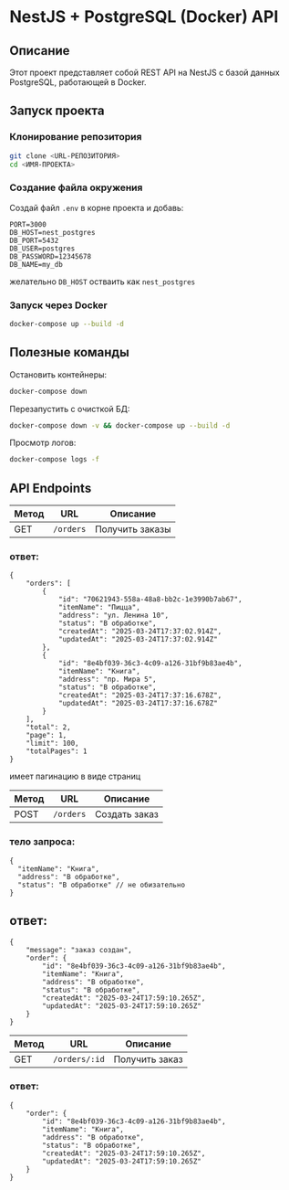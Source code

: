 # NestJS + PostgreSQL (Docker) API

## Описание
Этот проект представляет собой REST API на NestJS с базой данных PostgreSQL, работающей в Docker.

## Запуск проекта

### Клонирование репозитория
```sh
git clone <URL-РЕПОЗИТОРИЯ>
cd <ИМЯ-ПРОЕКТА>
```

### Создание файла окружения
Создай файл `.env` в корне проекта и добавь:
```env
PORT=3000
DB_HOST=nest_postgres
DB_PORT=5432
DB_USER=postgres
DB_PASSWORD=12345678
DB_NAME=my_db
```

желательно ```DB_HOST``` остваить как ```nest_postgres```
### Запуск через Docker
```sh
docker-compose up --build -d
```
## Полезные команды
Остановить контейнеры:
```sh
docker-compose down
```

Перезапустить с очисткой БД:
```sh
docker-compose down -v && docker-compose up --build -d
```

Просмотр логов:
```sh
docker-compose logs -f
```

## 




## API Endpoints
| Метод | URL | Описание |
|-------|-----|----------|
| GET | `/orders` | Получить заказы |
### ответ:
```
{
	"orders": [
		{
			"id": "70621943-558a-48a8-bb2c-1e3990b7ab67",
			"itemName": "Пицца",
			"address": "ул. Ленина 10",
			"status": "В обработке",
			"createdAt": "2025-03-24T17:37:02.914Z",
			"updatedAt": "2025-03-24T17:37:02.914Z"
		},
		{
			"id": "8e4bf039-36c3-4c09-a126-31bf9b83ae4b",
			"itemName": "Книга",
			"address": "пр. Мира 5",
			"status": "В обработке",
			"createdAt": "2025-03-24T17:37:16.678Z",
			"updatedAt": "2025-03-24T17:37:16.678Z"
		}
	],
	"total": 2,
	"page": 1,
	"limit": 100,
	"totalPages": 1
}
``` 
имеет пагинацию в виде страниц

| Метод | URL | Описание |
|-------|-----|----------|
| POST | `/orders` | Создать заказ |
### тело запроса:
```
{
  "itemName": "Книга",
  "address": "В обработке",
  "status": "В обработке" // не обизательно
}
```
## ответ:

```
{
	"message": "заказ создан",
	"order": {
		"id": "8e4bf039-36c3-4c09-a126-31bf9b83ae4b",
		"itemName": "Книга",
		"address": "В обработке",
		"status": "В обработке",
		"createdAt": "2025-03-24T17:59:10.265Z",
		"updatedAt": "2025-03-24T17:59:10.265Z"
	}
}
```
| Метод | URL | Описание |
|-------|-----|----------|
| GET | `/orders/:id` | Получить заказ |
### ответ:
```
{
	"order": {
		"id": "8e4bf039-36c3-4c09-a126-31bf9b83ae4b",
		"itemName": "Книга",
		"address": "В обработке",
		"status": "В обработке",
		"createdAt": "2025-03-24T17:59:10.265Z",
		"updatedAt": "2025-03-24T17:59:10.265Z"
	}
}
```